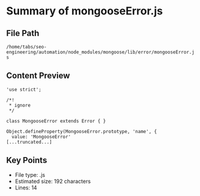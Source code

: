 # Summary of mongooseError.js
  
## File Path
`/home/tabs/seo-engineering/automation/node_modules/mongoose/lib/error/mongooseError.js`

## Content Preview
```
'use strict';

/*!
 * ignore
 */

class MongooseError extends Error { }

Object.defineProperty(MongooseError.prototype, 'name', {
  value: 'MongooseError'
[...truncated...]
```

## Key Points
- File type: .js
- Estimated size: 192 characters
- Lines: 14
